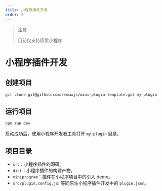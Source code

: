 ```yaml
---
title: 小程序插件开发
order: 9
---
```


> 注意
>
> 目前仅支持阿里小程序

# 小程序插件开发

## 创建项目

```bash
git clone git@github.com:remaxjs/mini-plugin-template.git my-plugin
```

## 运行项目

```bash
npm run dev
```

启动成功后，使用小程序开发者工具打开 `my-plugin` 目录。

## 项目目录

- `src`：小程序插件的源码。
- `dist`：小程序插件的构建产物。
- `miniprogram`：插件在小程序项目中的引入 demo。
- `src/plugin.config.js`: 等同原生小程序插件开发中的 `plugin.json`。
